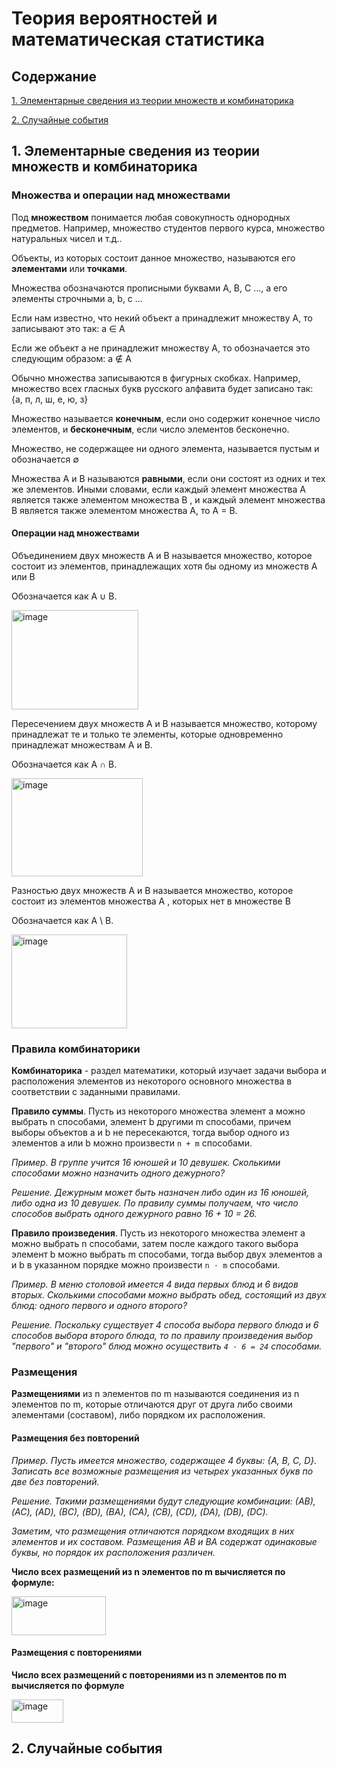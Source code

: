 # Теория вероятностей и математическая статистика

## Содержание

[1. Элементарные сведения из теории множеств и комбинаторика](#combine)

[2. Случайные события](#random)

<a name="combine"><h2>1. Элементарные сведения из теории множеств и комбинаторика</h2></a>

### Множества и операции над множествами

Под __множеством__ понимается любая совокупность однородных предметов. Например, множество студентов первого курса,  множество натуральных чисел и т.д..

Объекты, из которых состоит данное множество, называются его __элементами__ или __точками__.

Множества обозначаются прописными буквами A, B, C ..., а его элементы строчными a, b, c ...

Если нам известно, что некий объект a принадлежит множеству A, то записывают это так: a ∈ A

Если же объект a не принадлежит множеству A, то обозначается это следующим образом: a ∉ A

Обычно множества записываются в фигурных скобках. Например, множество всех гласных букв русского алфавита будет записано так: {а, п, л, ш, е, ю, з}

Множество называется __конечным__, если оно содержит конечное число элементов, и __бесконечным__, если число элементов бесконечно.

Множество, не содержащее ни одного элемента, называется пустым и обозначается ∅

Множества A и B называются __равными__, если они состоят из одних и тех же элементов. Иными словами, если каждый элемент множества A является также элементом множества B , и каждый элемент множества B является также элементом множества A, то A = B.

#### Операции над множествами

Объединением двух множеств A и B называется множество, которое состоит из элементов, принадлежащих хотя бы одному из множеств A или B

Обозначается как A ∪ B. 

<img width="203" height="159" alt="image" src="https://github.com/user-attachments/assets/9abcde8c-13f8-4728-9bba-9586514b7006" />

Пересечением двух множеств A и B называется множество, которому принадлежат те и только те элементы, которые одновременно принадлежат множествам A и B.

Обозначается как A ∩ B.

<img width="210" height="157" alt="image" src="https://github.com/user-attachments/assets/ffa704ec-2c20-4d2a-9a4a-e77e45c1fb0d" />

Разностью двух множеств A и B называется множество, которое состоит из элементов множества A , которых нет в множестве B

Обозначается как A \ B. 

<img width="185" height="150" alt="image" src="https://github.com/user-attachments/assets/c229277e-aa5a-4c88-b277-fe561cda8e36" />

### Правила комбинаторики

__Комбинаторика__ - раздел математики, который изучает задачи выбора и расположения элементов из некоторого основного множества в соответствии с заданными правилами.

__Правило суммы__. Пусть из некоторого множества элемент a можно выбрать n способами, элемент b другими m способами, причем выборы объектов a и b не пересекаются, тогда выбор одного из элементов a или b можно произвести `n + m` способами.

_Пример. В группе учится 16 юношей и 10 девушек. Сколькими способами можно назначить одного дежурного?_

_Решение. Дежурным может быть назначен либо один из 16 юношей, либо одна из 10 девушек. По правилу суммы получаем, что число способов выбрать одного дежурного равно 16 + 10 = 26._

__Правило произведения__. Пусть из некоторого множества элемент a можно выбрать n способами, затем после каждого такого выбора элемент b можно выбрать m способами, тогда выбор двух элементов a и b в указанном порядке можно произвести `n ⋅ m` способами. 

_Пример. В меню столовой имеется 4 вида первых блюд и 6 видов вторых. Сколькими способами можно выбрать обед, состоящий из двух блюд: одного первого и одного второго?_

_Решение. Поскольку существует 4 способа выбора первого блюда и 6 способов выбора второго блюда, то по правилу произведения выбор "первого" и "второго" блюд можно осуществить `4 ⋅ 6 = 24` способами._

### Размещения

__Размещениями__ из n элементов по m называются соединения из n элементов по m, которые отличаются друг от друга либо своими элементами (составом), либо порядком их расположения.

#### Размещения без повторений

_Пример. Пусть имеется множество, содержащее 4 буквы: {А, В, С, D}. Записать все возможные размещения из четырех указанных букв по две без повторений._

_Решение. Такими размещениями будут следующие комбинации:_
_(АВ), (AC), (AD), (ВС), (BD), (ВА), (СА), (CB), (CD), (DA), (DB), (DC)._

_Заметим, что размещения отличаются порядком входящих в них элементов и их составом. Размещения АВ и ВА содержат одинаковые буквы, но порядок их расположения различен._

__Число всех размещений из n элементов по m вычисляется по формуле:__

<img width="151" height="62" alt="image" src="https://github.com/user-attachments/assets/8348a645-5302-4f65-9f0c-66aaddb2092e" />

#### Размещения с повторениями

__Число всех размещений  с повторениями из n элементов по m вычисляется по формуле__

<img width="83" height="37" alt="image" src="https://github.com/user-attachments/assets/12851a57-2778-4ac2-a8e1-7bf50f980d70" />






<a name="random"><h2>2. Случайные события</h2></a>
